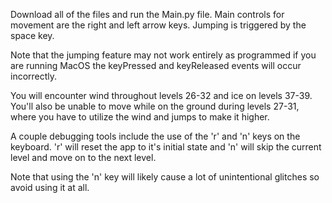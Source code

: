 Download all of the files and run the Main.py file. Main controls for movement 
are the right and left arrow keys. Jumping is triggered by the space key. 

Note that the jumping feature may not work entirely as programmed if you are running
MacOS the keyPressed and keyReleased events will occur incorrectly.

You will encounter wind throughout levels 26-32 and ice on levels 37-39. 
You'll also be unable to move while on the ground during levels 27-31, where
you have to utilize the wind and jumps to make it higher.

A couple debugging tools include the use of the 'r' and 'n' keys on the keyboard.
'r' will reset the app to it's initial state and 'n' will skip the current level 
and move on to the next level. 

Note that using the 'n' key will likely cause a lot of unintentional glitches so
avoid using it at all. 